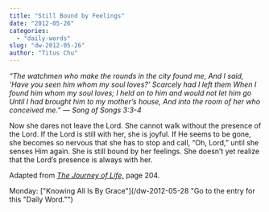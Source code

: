 ```yaml
---
title: "Still Bound by Feelings"
date: "2012-05-26"
categories: 
  - "daily-words"
slug: "dw-2012-05-26"
author: "Titus Chu"
---
```


_“The watchmen who make the rounds in the city found me, And I said, ‘Have you seen him whom my soul loves?’ Scarcely had I left them When I found him whom my soul loves; I held on to him and would not let him go Until I had brought him to my mother’s house, And into the room of her who conceived me.” — Song of Songs 3:3-4_

Now she dares not leave the Lord. She cannot walk without the presence of the Lord. If the Lord is still with her, she is joyful. If He seems to be gone, she becomes so nervous that she has to stop and call, “Oh, Lord,” until she senses Him again. She is still bound by her feelings. She doesn’t yet realize that the Lord’s presence is always with her.

Adapted from _[The Journey of Life,](/book-journey "Go to the listing for this book.")_ page 204.

Monday: ["Knowing All Is By Grace"](/dw-2012-05-28 "Go to the entry for this "Daily Word."")
